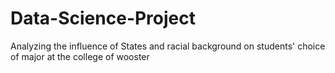 # Data-Science-Project
Analyzing the influence of States and racial background on students' choice of major at the college of wooster
